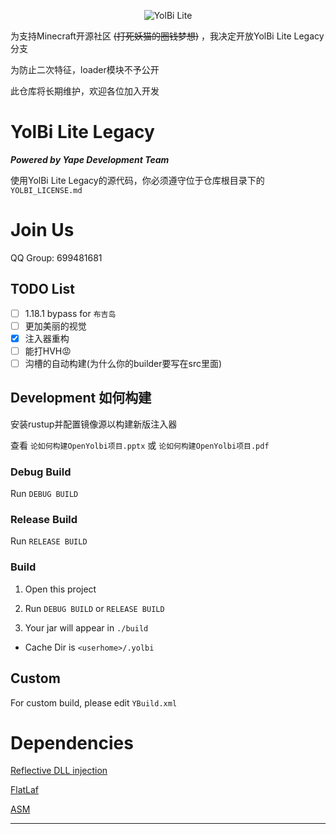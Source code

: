 <!--suppress HtmlDeprecatedAttribute -->
<p align="center">
  <img src="https://avatars.githubusercontent.com/u/159465859?s=64&v=4" alt="YolBi Lite" img>
</p>

为支持Minecraft开源社区 ~~(打死妖猫的圈钱梦想)~~ ，我决定开放YolBi Lite Legacy分支

为防止二次特征，loader模块不予公开

此仓库将长期维护，欢迎各位加入开发

# YolBi Lite Legacy

***Powered by Yape Development Team***

使用YolBi Lite Legacy的源代码，你必须遵守位于仓库根目录下的`YOLBI_LICENSE.md`

# Join Us

QQ Group: 699481681

## TODO List

- [ ] 1.18.1 bypass for `布吉岛`
- [ ] 更加美丽的视觉
- [X] 注入器重构
- [ ] 能打HVH😡
- [ ] 沟槽的自动构建(为什么你的builder要写在src里面)

## Development 如何构建

安装rustup并配置镜像源以构建新版注入器

查看 `论如何构建OpenYolbi项目.pptx` 或 `论如何构建OpenYolbi项目.pdf`

### Debug Build

Run `DEBUG BUILD`

### Release Build

Run `RELEASE BUILD`

### Build

1. Open this project

2. Run `DEBUG BUILD` or `RELEASE BUILD`

3. Your jar will appear in `./build`

- Cache Dir is `<userhome>/.yolbi`

## Custom

For custom build, please edit `YBuild.xml`

# Dependencies

[Reflective DLL injection](https://github.com/stephenfewer/ReflectiveDLLInjection)

[FlatLaf](https://github.com/JFormDesigner/FlatLaf)

[ASM](https://gitlab.ow2.org/asm/asm)

<hr>
